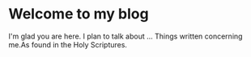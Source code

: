 # Welcome to my blog

I'm glad you are here. I plan to talk about ...
Things written concerning me.As found in the Holy Scriptures.
